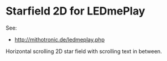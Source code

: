 # Starfield 2D for LEDmePlay

See:
- http://mithotronic.de/ledmeplay.php

Horizontal scrolling 2D star field with scrolling text in between.
